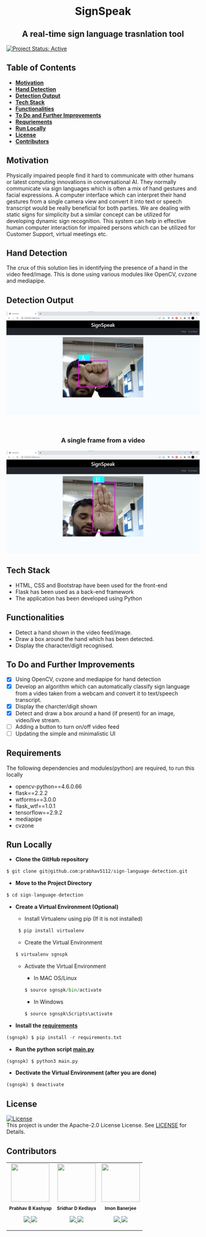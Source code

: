 <h1 align="center"> SignSpeak </h1>
<h2 align="center"> A real-time sign language trasnlation tool </h2>

[![Project Status: Active](https://www.repostatus.org/badges/latest/active.svg)](https://www.repostatus.org/#active)

## Table of Contents
* **[Motivation](#motivation)**
* **[Hand Detection](#hand-detection)**
* **[Detection Output](#detection-output)**
* **[Tech Stack](#tech-stack)**
* **[Functionalities](#functionalities)**
* **[To Do and Further Improvements](#to-do-and-further-improvements)**
* **[Requriements](#requirements)**
* **[Run Locally](#run-locally)**
* **[License](#license)**
* **[Contributors](#contributors)**

## Motivation
Physically impaired people find it hard to communicate with other humans or latest
computing innovations in conversational AI. They normally communicate via sign languages
which is often a mix of hand gestures and facial expressions. A
computer interface which can interpret their hand gestures from a single camera view and
convert it into text or speech transcript would be really beneficial for both parties. We are dealing with static signs for simplicity
but a similar concept can be utilized for developing dynamic sign recognition. This system
can help in effective human computer interaction for impaired persons which can be utilized
for Customer Support, virtual meetings etc.

## Hand Detection
The crux of this solution lies in identifying the presence of a hand in the video feed/image. This is done using various modules like OpenCV, cvzone and mediapipe. 

## Detection Output
<p align="center">
  <img src="https://raw.githubusercontent.com/prabhav5112/sign-speak/main/media/A.jpeg" alt="animated" />
</p>
<br/>
<h3 align="center">A single frame from a video </h3>

![Detection Output 1](https://raw.githubusercontent.com/prabhav5112/sign-speak/main/media/B.jpeg)


## Tech Stack
* HTML, CSS and Bootstrap have been used for the front-end
* Flask has been used as a back-end framework
* The application has been developed using Python


## Functionalities
* Detect a hand shown in the video feed/image.
* Draw a box around the hand which has been detected.
* Display the character/digit recognised.


## To Do and Further Improvements
- [x] Using OpenCV, cvzone and mediapipe for hand detection
- [x] Develop an algorithm which can automatically classify sign language from a video taken from a webcam and convert it to text/speech transcript.
- [x] Display the charcter/digit shown 
- [x] Detect and draw a box around a hand (if present) for an image, video/live stream.
- [ ] Adding a button to turn on/off video feed
- [ ] Updating the simple and minimalistic UI

## Requirements
The following dependencies and modules(python) are required, to run this locally 
* opencv-python==4.6.0.66
* flask==2.2.2
* wtforms==3.0.0
* flask_wtf==1.0.1
* tensorflow==2.9.2
* mediapipe
* cvzone

## Run Locally
- **Clone the GitHub repository**
```python
$ git clone git@github.com:prabhav5112/sign-language-detection.git
```

- **Move to the Project Directory**
```python
$ cd sign-language-detection
```

- **Create a Virtual Environment (Optional)**

   * Install Virtualenv using pip (If it is not installed)
   ```python
    $ pip install virtualenv
    ```
   * Create the Virtual Environment
   ```python
   $ virtualenv sgnspk
   ```
   * Activate the Virtual Environment 
   
      * In MAC OS/Linux 
      ```python
      $ source sgnspk/bin/activate
      ```
      * In Windows
      ```python
      $ source sgnspk\Scripts\activate
      ```
  
- **Install the [requirements](requirements.txt)**
```python
(sgnspk) $ pip install -r requirements.txt
```

- **Run the python script [main.py](main.py)**
```python
(sgnspk) $ python3 main.py
```



- **Dectivate the Virtual Environment (after you are done)**
```python
(sgnspk) $ deactivate
```

## License 
[![License](https://img.shields.io/badge/License-Apache%202.0-red.svg)](https://opensource.org/licenses/Apache-2.0)
<br/>
This project is under the Apache-2.0 License License. See [LICENSE](LICENSE) for Details.

## Contributors
<table>
  <tr>
    <td align="center"><img src="https://avatars.githubusercontent.com/u/91932766?s=400&v=4" width="100px;" height="100px;" alt=""/><br/><sub><b>Prabhav B Kashyap</b></sub></a><br/><p align="center">
      <p align="center">
        <a href="https://www.linkedin.com/in/prabhav-b-kashyap/" alt="Linkedin">
          <img src="http://www.iconninja.com/files/863/607/751/network-linkedin-social-connection-circular-circle-media-icon.svg" width = "30">
        </a>
        <a href="https://github.com/prabhav5112" alt="Github">
          <img src="http://www.iconninja.com/files/241/825/211/round-collaboration-social-github-code-circle-network-icon.svg" width = "30">
        </a>
      </p>
    </td>
    <td align="center"><img src="https://avatars.githubusercontent.com/u/97429792?v=4" width="100px;" height="100px;" alt=""/><br/><sub><b>Sridhar D Kedlaya</b></sub></a><br/><p align="center">
      <p align="center">
        <a href="https://www.linkedin.com/in/sridhar-d-kedlaya-92b928232/" alt="Linkedin">
          <img src="http://www.iconninja.com/files/863/607/751/network-linkedin-social-connection-circular-circle-media-icon.svg" width = "30">
        </a>
        <a href="https://github.com/DeathStroke19891" alt="Github">
          <img src="http://www.iconninja.com/files/241/825/211/round-collaboration-social-github-code-circle-network-icon.svg" width = "30">
        </a>
      </p>
    </td>
    <td align="center"><img src="https://avatars.githubusercontent.com/u/96238706?v=4" width="100px;" height="100px;" alt=""/><br/><sub><b>Imon Banerjee</b></sub></a><br/><p align="center">
      <p align="center">
        <a href="https://www.linkedin.com/in/imon-banerjee-071863a5/" alt="Linkedin">
          <img src="http://www.iconninja.com/files/863/607/751/network-linkedin-social-connection-circular-circle-media-icon.svg" width = "30">
        </a>
        <a href="https://github.com/imonbanerjee1" alt="Github">
          <img src="http://www.iconninja.com/files/241/825/211/round-collaboration-social-github-code-circle-network-icon.svg" width = "30">
        </a>
      </p>
    </td>
  </tr>
</table>
